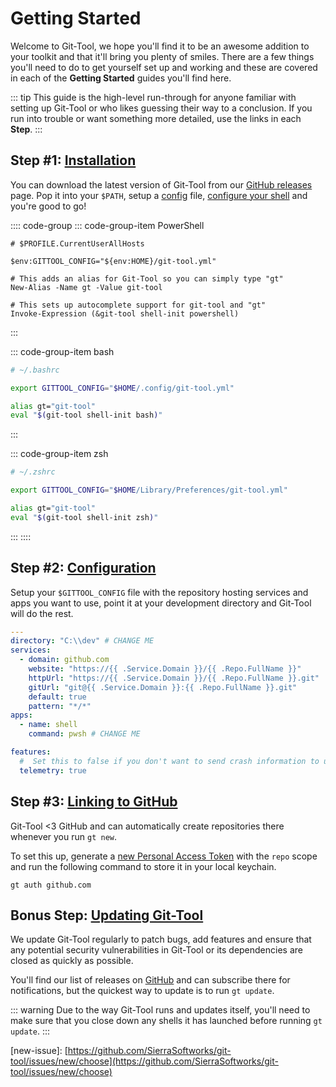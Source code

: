 # Getting Started

Welcome to Git-Tool, we hope you'll find it to be an awesome addition to your toolkit and that it'll bring you plenty of smiles. There are a few things you'll need to do to get yourself set up and working and these are covered in each of the **Getting Started** guides you'll find here.

::: tip This guide is the high-level run-through for anyone familiar with setting up Git-Tool or who likes guessing their way to a conclusion. If you run into trouble or want something more detailed, use the links in each **Step**. :::

## Step \#1: [Installation](installation.md)

You can download the latest version of Git-Tool from our [GitHub releases](https://github.com/SierraSoftworks/git-tool/releases) page. Pop it into your `$PATH`, setup a [config](../config/) file, [configure your shell](installation.md#setting-up-your-shell) and you're good to go!

:::: code-group ::: code-group-item PowerShell

```text
# $PROFILE.CurrentUserAllHosts

$env:GITTOOL_CONFIG="${env:HOME}/git-tool.yml"

# This adds an alias for Git-Tool so you can simply type "gt"
New-Alias -Name gt -Value git-tool

# This sets up autocomplete support for git-tool and "gt"
Invoke-Expression (&git-tool shell-init powershell)
```

:::

::: code-group-item bash

```bash
# ~/.bashrc

export GITTOOL_CONFIG="$HOME/.config/git-tool.yml"

alias gt="git-tool"
eval "$(git-tool shell-init bash)"
```

:::

::: code-group-item zsh

```bash
# ~/.zshrc

export GITTOOL_CONFIG="$HOME/Library/Preferences/git-tool.yml"

alias gt="git-tool"
eval "$(git-tool shell-init zsh)"
```

::: ::::

## Step \#2: [Configuration](../config/)

Setup your `$GITTOOL_CONFIG` file with the repository hosting services and apps you want to use, point it at your development directory and Git-Tool will do the rest.

```yaml
---
directory: "C:\\dev" # CHANGE ME
services:
  - domain: github.com
    website: "https://{{ .Service.Domain }}/{{ .Repo.FullName }}"
    httpUrl: "https://{{ .Service.Domain }}/{{ .Repo.FullName }}.git"
    gitUrl: "git@{{ .Service.Domain }}:{{ .Repo.FullName }}.git"
    default: true
    pattern: "*/*"
apps:
  - name: shell
    command: pwsh # CHANGE ME

features:
  #  Set this to false if you don't want to send crash information to us
  telemetry: true
```

## Step \#3: [Linking to GitHub](github.md)

Git-Tool &lt;3 GitHub and can automatically create repositories there whenever you run `gt new`.

To set this up, generate a [new Personal Access Token](https://github.com/settings/tokens/new?scopes=repo) with the `repo` scope and run the following command to store it in your local keychain.

```text
gt auth github.com
```

## Bonus Step: [Updating Git-Tool](updates.md)

We update Git-Tool regularly to patch bugs, add features and ensure that any potential security vulnerabilities in Git-Tool or its dependencies are closed as quickly as possible.

You'll find our list of releases on [GitHub](https://github.com/SierraSoftworks/git-tool/releases) and can subscribe there for notifications, but the quickest way to update is to run `gt update`.

::: warning Due to the way Git-Tool runs and updates itself, you'll need to make sure that you close down any shells it has launched before running `gt update`. :::

\[new-issue\]: [https://github.com/SierraSoftworks/git-tool/issues/new/choose](https://github.com/SierraSoftworks/git-tool/issues/new/choose)

